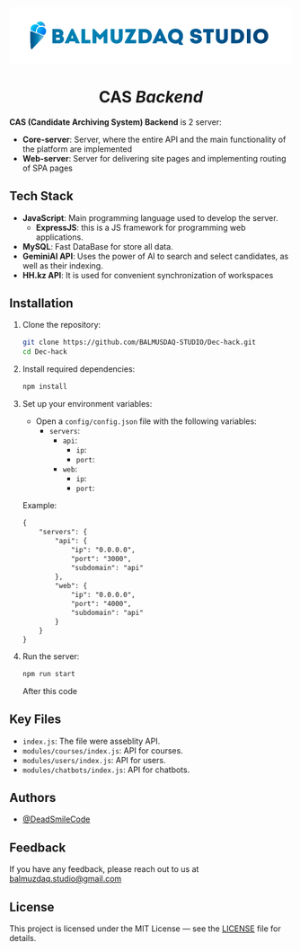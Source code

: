 ![Logo](https://raw.githubusercontent.com/BALMUSDAQ-STUDIO/Balmuzdaq-logos/refs/heads/main/Balmuz_logo_1.png)


<h1 align="center">CAS <i>Backend</i></h1>

**CAS (Candidate Archiving System) Backend** is 2 server: 

- **Core-server**: Server, where the entire API and the main functionality of the platform are implemented
- **Web-server**: Server for delivering site pages and implementing routing of SPA pages 

## Tech Stack

- **JavaScript**: Main programming language used to develop the server.
 	- **ExpressJS**: this is a JS framework for programming web applications.
- **MySQL**: Fast DataBase for store all data.
- **GeminiAI API**: Uses the power of AI to search and select candidates, as well as their indexing.
- **HH.kz API**: It is used for convenient synchronization of workspaces

## Installation

1. Clone the repository:

    ```bash
    git clone https://github.com/BALMUSDAQ-STUDIO/Dec-hack.git
    cd Dec-hack
    ```

2. Install required dependencies:

    ```bash
    npm install
    ```

3. Set up your environment variables:
    - Open a `config/config.json` file with the following variables:
        - `servers`: 
        	- `api`:
        		- `ip`:
        		- `port`:
        	- `web`:
        		- `ip`:
        		- `port`:	

    Example:
    ```env
    {
		"servers": {
			"api": {
				"ip": "0.0.0.0",
				"port": "3000",
				"subdomain": "api"
			},
			"web": {
				"ip": "0.0.0.0",
				"port": "4000",
				"subdomain": "api"
			}
		}
	}
    ```

4. Run the server:

    ```bash
    npm run start
    ```

    After this code

## Key Files

- `index.js`: The file were asseblity API.
- `modules/courses/index.js`: API for courses.
- `modules/users/index.js`: API for users.
- `modules/chatbots/index.js`: API for chatbots.


## Authors

- [@DeadSmileCode](https://www.github.com/DeadSmileCode)

## Feedback

If you have any feedback, please reach out to us at balmuzdaq.studio@gmail.com


## License

This project is licensed under the MIT License — see the [LICENSE](LICENSE) file for details.